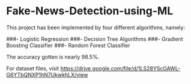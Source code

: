 # Fake-News-Detection-using-ML

This project has been implemented by four different algorithms, namely:

###- Logistic Regression
###- Decision Tree Algorithms 
###- Gradient Boosting Classifier 
###- Random Forest Classifier 

The accuracy gotten is nearly 98.5%.

For dataset files, visit https://drive.google.com/file/d/1LS28YScGAWL-G6YTbQNXP1hN7UkwkhLX/view

